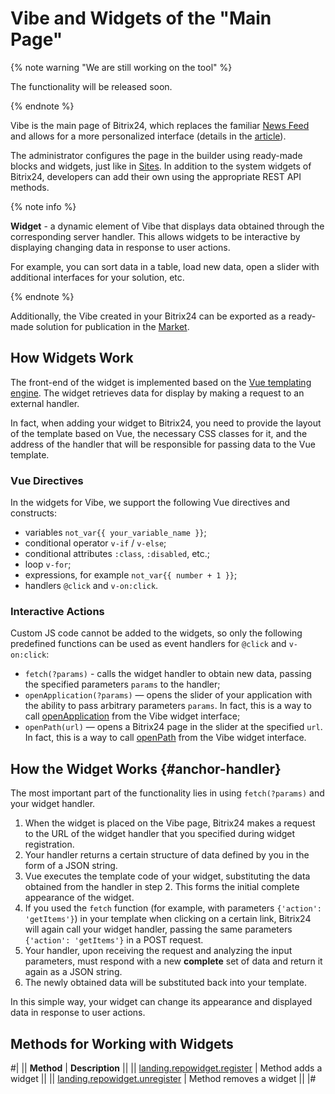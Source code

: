 # Vibe and Widgets of the "Main Page"

{% note warning "We are still working on the tool" %}

The functionality will be released soon.

{% endnote %}

Vibe is the main page of Bitrix24, which replaces the familiar [News Feed](../log/index.md) and allows for a more personalized interface (details in the [article](https://helpdesk.bitrix24.com/open/22548692/)).

The administrator configures the page in the builder using ready-made blocks and widgets, just like in [Sites](../landing/index.md). In addition to the system widgets of Bitrix24, developers can add their own using the appropriate REST API methods.

{% note info %}

**Widget** - a dynamic element of Vibe that displays data obtained through the corresponding server handler. This allows widgets to be interactive by displaying changing data in response to user actions.

For example, you can sort data in a table, load new data, open a slider with additional interfaces for your solution, etc.

{% endnote %}

Additionally, the Vibe created in your Bitrix24 can be exported as a ready-made solution for publication in the [Market](../../market/index.md).

## How Widgets Work

The front-end of the widget is implemented based on the [Vue templating engine](https://vuejs.org). The widget retrieves data for display by making a request to an external handler.

In fact, when adding your widget to Bitrix24, you need to provide the layout of the template based on Vue, the necessary CSS classes for it, and the address of the handler that will be responsible for passing data to the Vue template.

### Vue Directives

In the widgets for Vibe, we support the following Vue directives and constructs:

- variables `not_var{{ your_variable_name }}`;
- conditional operator `v-if` / `v-else`;
- conditional attributes `:class`, `:disabled`, etc.;
- loop `v-for`;
- expressions, for example `not_var{{ number + 1 }}`;
- handlers `@click` and `v-on:click`.

### Interactive Actions

Custom JS code cannot be added to the widgets, so only the following predefined functions can be used as event handlers for `@click` and `v-on:click`:

- `fetch(?params)` - calls the widget handler to obtain new data, passing the specified parameters `params` to the handler;
- `openApplication(?params)` — opens the slider of your application with the ability to pass arbitrary parameters `params`. In fact, this is a way to call [openApplication](../widgets/open-application.md) from the Vibe widget interface;
- `openPath(url)` — opens a Bitrix24 page in the slider at the specified `url`. In fact, this is a way to call [openPath](../widgets/open-path.md) from the Vibe widget interface.

## How the Widget Works {#anchor-handler}

The most important part of the functionality lies in using `fetch(?params)` and your widget handler.

1. When the widget is placed on the Vibe page, Bitrix24 makes a request to the URL of the widget handler that you specified during widget registration.
2. Your handler returns a certain structure of data defined by you in the form of a JSON string.
3. Vue executes the template code of your widget, substituting the data obtained from the handler in step 2. This forms the initial complete appearance of the widget.
4. If you used the `fetch` function (for example, with parameters `{'action': 'getItems'}`) in your template when clicking on a certain link, Bitrix24 will again call your widget handler, passing the same parameters `{'action': 'getItems'}` in a POST request.
5. Your handler, upon receiving the request and analyzing the input parameters, must respond with a new **complete** set of data and return it again as a JSON string.
6. The newly obtained data will be substituted back into your template.

In this simple way, your widget can change its appearance and displayed data in response to user actions.

## Methods for Working with Widgets

#|
|| **Method** | **Description** ||
|| [landing.repowidget.register](./landing-repowidget-register.md) | Method adds a widget ||
|| [landing.repowidget.unregister](./landing-repowidget-unregister.md) | Method removes a widget ||
|#